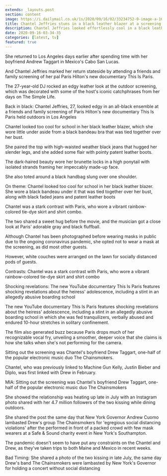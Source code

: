 ```yaml
---
extends: _layouts.post
section: content
image: https://i.dailymail.co.uk/1s/2020/09/16/02/33234752-0-image-a-10_1600220606144.jpg 
title: Chantel Jeffries stuns in a black leather blazer at a screening of Paris Hiltons new documentary 
description: Chantel Jeffries looked effortlessly cool in a black leather jacket and black jeans at a friends and family screening of Paris Hiltons revealing new YouTube documentary This Is Paris. 
date: 2020-09-16-03-34-35 
categories: [latest, tv] 
featured: true 
--- 
```

She returned to Los Angeles days earlier after spending time with her boyfriend Andrew Taggart in Mexico's Cabo San Lucas.

And Chantel Jeffries marked her return stateside by attending a friends and family screening of her pal Paris Hilton's new documentary This Is Paris.

The 27-year-old DJ rocked an edgy leather look at the outdoor screening, which was decorated with some of the host's iconic catchphrases from her days on The Simple Life.

Back in black: Chantel Jeffries, 27, looked edgy in an all-black ensemble at a friends and family screening of Paris Hilton's new documentary This Is Paris held outdoors in Los Angeles

Chantel looked too cool for school in her black leather blazer, which she wore little under aside from a black bandeau bra that was tied together over her bust.

She paired the top with high-waisted weather black jeans that hugged her slender legs, and she added some flair with pointy patent leather boots.

The dark-haired beauty wore her brunette locks in a high ponytail with isolated strands framing her impeccably made-up face.

She also toted around a black handbag slung over one shoulder. 

On theme: Chantel looked too cool for school in her black leather blazer. She wore a black bandeau under it that was tied together over her bust, along with black faded jeans and patent leather boots

Chantel was a stark contrast with Paris, who wore a vibrant rainbow-colored tie-dye skirt and shirt combo.

The two shared a sweet hug before the movie, and the musician got a close look at Paris' adorable gray and black fluffball.

Although Chantel has been photographed before wearing masks in public due to the ongoing coronavirus pandemic, she opted not to wear a mask at the screening, as did most other guests.

However, white couches were arranged on the lawn for socially distanced pods of guests. 

Contrasts: Chantel was a stark contrast with Paris, who wore a vibrant rainbow-colored tie-dye skirt and shirt combo

Shocking revelations: The new YouTube documentary This Is Paris features shocking revelations about the heiress' adolescence, including a stint in an allegedly abusive boarding school

The new YouTube documentary This Is Paris features shocking revelations about the heiress' adolescence, including a stint in an allegedly abusive boarding school in which she was fed tranquilizers, verbally abused and endured 10-hour stretches in solitary confinement.

The film also generated buzz because Paris drops much of her recognizable vocal fry, unveiling a smoother, deeper voice that she claims is how she talks when she's not performing for the camera.

Sitting out the screening was Chantel's boyfriend Drew Taggart, one-half of the popular electronic music duo The Chainsmokers.

Chantel, who was previously linked to Machine Gun Kelly, Justin Bieber and Diplo, was first linked with Drew in February.

MIA: Sitting out the screening was Chantel's boyfriend Drew Taggart, one-half of the popular electronic music duo The Chainsmokers

She showed the relationship was heating up late in July with an Instagram photo shared with her 4.7 million followers of the two kissing while dining outdoors.

She shared the post the same day that New York Governor Andrew Cuomo lambasted Drew's group The Chainsmokers for 'egregious social distancing violations' after the performed in front of a packed crowd with few mask wearers at a Safe & Sound charity event in New York's Southampton.

The pandemic doesn't seem to have put any constraints on the Chantel and Drew, as they've taken trips to both Maine and Mexico in recent weeks. 

Bad Timing: She shared a photo of the two kissing in late July, the same day Drew's band The Chainsmokers were lambasted by New York's Governor for holding a concert without social distancing

